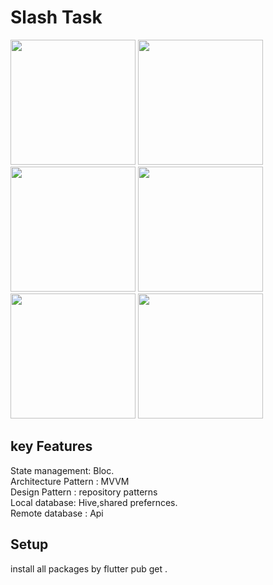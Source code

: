 

# Slash Task
<img src="https://github.com/taherelzoghby/slash_task/assets/77517566/346f5e17-15ce-4ede-a1c0-8dbbbb00c58b"  width="200">
<img src="https://github.com/taherelzoghby/slash_task/assets/77517566/a551740a-cd5c-4db9-8ba9-d5390b1fe5af"  width="200">
<img src="https://github.com/taherelzoghby/slash_task/assets/77517566/d70830c0-18f7-499d-a3c4-e73cad88afbb"  width="200">
<img src="https://github.com/taherelzoghby/slash_task/assets/77517566/4170b837-e0f1-428b-8183-a94c1ed97bfb"  width="200">
<img src="https://github.com/taherelzoghby/slash_task/assets/77517566/e739a909-1629-4570-a238-d0bd3db072dc"  width="200">
<img src="https://github.com/taherelzoghby/slash_task/assets/77517566/51d48234-4fb9-4bae-b958-74ea0546e24a"  width="200">

## key Features
State management: Bloc.<br>
Architecture Pattern : MVVM <br>
Design Pattern : repository patterns<br>
Local database: Hive,shared prefernces.<br> 
Remote database : Api <br>
## Setup
install all packages by flutter pub get .
